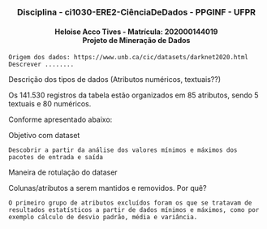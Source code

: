 <h3 align="center">
    Disciplina - ci1030-ERE2-CiênciaDeDados - PPGINF - UFPR 
</h3>

<h4 align="center">
  Heloise Acco Tives - Matrícula: 202000144019
  <br />
  Projeto de Mineração de Dados
</h4>

<p>
    
    Origem dos dados: https://www.unb.ca/cic/datasets/darknet2020.html
    Descrever ........

</p>
<p> Descrição dos tipos de dados (Atributos numéricos, textuais??)
 
Os 141.530 registros da tabela estão organizados em 85 atributos, sendo 5 textuais e 80 numéricos. 


Conforme apresentado abaixo:

    
</p>
  
<p> Objetivo com dataset
    
    Descobrir a partir da análise dos valores mínimos e máximos dos pacotes de entrada e saída
</p>
  
  
<p> Maneira de rotulação do dataser
</p>
  
<p> Colunas/atributos a serem mantidos e removidos. Por quê?
    
    O primeiro grupo de atributos excluídos foram os que se tratavam de resultados estatísticos a partir de dados mínimos e máximos, como por exemplo cálculo de desvio padrão, média e variância. 
    
</p>  
  
  
